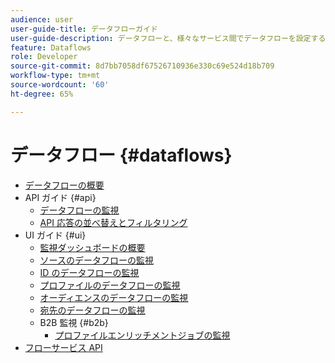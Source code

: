 ```yaml
---
audience: user
user-guide-title: データフローガイド
user-guide-description: データフローと、様々なサービス間でデータフローを設定する方法について説明します。
feature: Dataflows
role: Developer
source-git-commit: 8d7bb7058df67526710936e330c69e524d18b709
workflow-type: tm+mt
source-wordcount: '60'
ht-degree: 65%

---
```



# データフロー {#dataflows}

- [データフローの概要](./home.md)
- API ガイド {#api}
   - [データフローの監視](./api/monitor.md)
   - [API 応答の並べ替えとフィルタリング](./api/sort-and-filter.md)
- UI ガイド {#ui}
   - [監視ダッシュボードの概要](./ui/monitor.md)
   - [ソースのデータフローの監視](./ui/monitor-sources.md)
   - [ID のデータフローの監視](./ui/monitor-identities.md)
   - [プロファイルのデータフローの監視](./ui/monitor-profiles.md)
   - [オーディエンスのデータフローの監視](./ui/monitor-audiences.md)
   - [宛先のデータフローの監視](./ui/monitor-destinations.md)
   - B2B 監視 {#b2b}
      - [プロファイルエンリッチメントジョブの監視](./ui/b2b/monitor-profile-enrichment.md)
- [フローサービス API](https://www.adobe.io/experience-platform-apis/references/flow-service/)